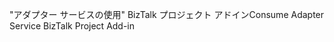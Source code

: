 <span data-ttu-id="cfd4a-101">"アダプター サービスの使用" BizTalk プロジェクト アドイン</span><span class="sxs-lookup"><span data-stu-id="cfd4a-101">Consume Adapter Service BizTalk Project Add-in</span></span>